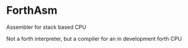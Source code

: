 # ForthAsm
Assembler for stack based CPU

Not a forth interpreter, but a compiler for an in development forth CPU
